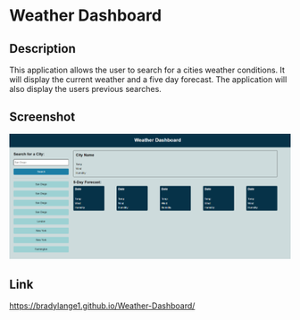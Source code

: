 # Weather Dashboard

## Description
This application allows the user to search for a cities weather conditions. It will display the current weather and a five day forecast. The application will also display the users previous searches.

## Screenshot
![application screenshot](./assets/images/Application-Img.PNG)

## Link
https://bradylange1.github.io/Weather-Dashboard/